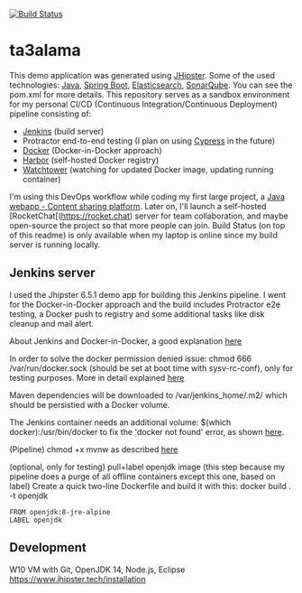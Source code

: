 [![Build Status](https://build.adambahri.com/buildStatus/icon?job=ta3alama)](https://build.adambahri.com/job/ta3alama/)
# ta3alama

This demo application was generated using [JHipster](https://www.jhipster.tech).
Some of the used technologies: [Java](https://openjdk.java.net), [Spring Boot](https://spring.io/projects/spring-boot), [Elasticsearch](https://github.com/elastic/elasticsearch), [SonarQube](https://www.sonarsource.com/java/). You can see the pom.xml for more details.
This repository serves as a sandbox environment for my personal CI/CD (Continuous Integration/Continuous Deployment) pipeline consisting of:
 * [Jenkins](https://jenkins.io) (build server)
 * Protractor end-to-end testing (I plan on using [Cypress](https://www.cypress.io) in the future)
 * [Docker](https://www.docker.com) (Docker-in-Docker approach)
 * [Harbor](https://goharbor.io) (self-hosted Docker registry)
 * [Watchtower](https://github.com/containrrr/watchtower) (watching for updated Docker image, updating running container)

I'm using this DevOps workflow while coding my first large project, a [Java webapp - Content sharing platform](https://github.com/JeroenAdam/Content-sharing-platform).
Later on, I'll launch a self-hosted [RocketChat[(https://rocket.chat) server for team collaboration, and maybe open-source the project so that more people can join.
Build Status (on top of this readme) is only available when my laptop is online since my build server is running locally.

## Jenkins server

I used the Jhipster 6.5.1 demo app for building this Jenkins pipeline.
I went for the Docker-in-Docker approach and the build includes Protractor e2e testing, a Docker push to registry and some additional tasks like disk cleanup and mail alert.

About Jenkins and Docker-in-Docker, a good explanation [here](https://medium.com/swlh/quickstart-ci-with-jenkins-and-docker-in-docker-c3f7174ee9ff)

In order to solve the docker permission denied issue: chmod 666 /var/run/docker.sock (should be set at boot time with sysv-rc-conf), only for testing purposes. More in detail explained [here](https://www.digitalocean.com/community/questions/how-to-fix-docker-got-permission-denied-while-trying-to-connect-to-the-docker-daemon-socket)

Maven dependencies will be downloaded to /var/jenkins_home/.m2/ which should be persistied with a Docker volume.

The Jenkins container needs an additional volume: $(which docker):/usr/bin/docker to fix the 'docker not found' error, as shown [here](https://boozallen.github.io/sdp-docs/learning-labs/1/local-development/2-run-jenkins.html).

(Pipeline) chmod +x mvnw as described [here](https://github.com/pascalgrimaud/generator-jhipster-docker/issues/29)

(optional, only for testing) pull+label openjdk image (this step because my pipeline does a purge of all offline containers except this one, based on label)
Create a quick two-line Dockerfile and build it with this: docker build . -t openjdk
```
FROM openjdk:8-jre-alpine
LABEL openjdk
```

## Development

W10 VM with Git, OpenJDK 14, Node.js, Eclipse https://www.jhipster.tech/installation
